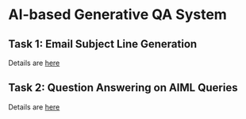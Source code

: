 # AI-based Generative QA System

## Task 1: Email Subject Line Generation
Details are [here](https://github.com/anukvma/group18_final_project/tree/main/email_subject_generation)
## Task 2: Question Answering on AIML Queries
Details are [here](https://github.com/anukvma/group18_final_project/tree/main/aiml_question_answers)
